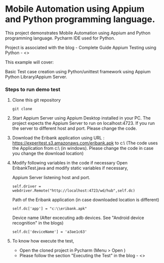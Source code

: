 # Mobile Automation using Appium and Python programming language.

This project demonstrates Mobile Automation using Appium and Python programming language.
Pycharm IDE used for Python.

Project is associated with the blog - Complete Guide Appium Testing using Python - <>

This example will cover:

Basic Test case creation using Python/unittest framework using Appium Python Library/Appium Server.

### Steps to run demo test

1. Clone this git repository

	```
	git clone
	```

2. Start Appium Server using Appium Desktop installed in your PC.
   The project expects the Appium Server to run on localhost:4723. If you run the server to different host and port. Please change the code.

3. Download the Eribank application using URL : https://experitest.s3.amazonaws.com/eribank.apk to c:\\  (The code uses the Application from c:\\ (in windows). Please change the code in case you   change the download location)

4. Modify following variables in the code if necessary
   Open EribankTest.java and modify static variables if necessary,

      Appium Server listening host and port.

      ```
      self.driver = webdriver.Remote("http://localhost:4723/wd/hub",self.dc)
      ```

      Path of the Eribank application (in case downloaded location is different)

      ```
      self.dc['app'] = "c:\\eribank.apk"
      ```

      Device name (After excecuting adb devices. See "Android device recognition" in the blogs)

      ```
      self.dc['deviceName'] = 'a3ae1c63'
      ```


5. To know how execute the test,
      * Open the cloned project in Pycharm (Menu > Open )
      * Please follow the section "Executing the Test" in the blog - <>

